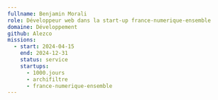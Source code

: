 ```yaml
---
fullname: Benjamin Morali
role: Développeur web dans la start-up france-numerique-ensemble
domaine: Développement
github: Alezco
missions:
  - start: 2024-04-15
    end: 2024-12-31
    status: service
    startups:
      - 1000.jours
      - archifiltre
      - france-numerique-ensemble
---
```

